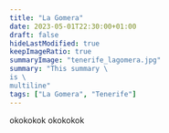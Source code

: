 ```yaml
---
title: "La Gomera"
date: 2023-05-01T22:30:00+01:00
draft: false
hideLastModified: true
keepImageRatio: true
summaryImage: "tenerife_lagomera.jpg"
summary: "This summary \
is \
multiline"
tags: ["La Gomera", "Tenerife"]
---
```


okokokok
okokokok
